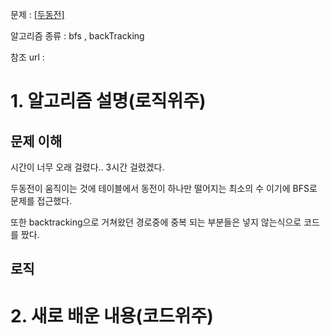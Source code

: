 문제 : [[두동전]](https://www.acmicpc.net/problem/16197)

알고리즘 종류 : bfs , backTracking

참조 url :

# 1. 알고리즘 설명(로직위주)

## 문제 이해

시간이 너무 오래 걸렸다.. 3시간 걸렸겠다.

두동전이 움직이는 것에 테이블에서 동전이 하나만 떨어지는 최소의 수 이기에 BFS로 문제를 접근했다.

또한 backtracking으로 거쳐왔던 경로중에 중복 되는 부분들은 넣지 않는식으로 코드를 짰다.

## 로직

# 2. 새로 배운 내용(코드위주)